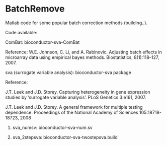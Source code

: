# BatchRemove
Matlab code for some popular batch correction methods (building..).

Code available:

ComBat:  bioconductor-sva-ComBat 

Reference: W.E. Johnson, C. Li, and A. Rabinovic. Adjusting batch effects in microarray data using empirical bayes methods. Biostatistics, 8(1):118–127, 2007.
         
sva (surrogate variable analysis): bioconductor-sva package

Reference: 

J.T. Leek and J.D. Storey. Capturing heterogeneity in gene expression studies by ‘surrogate variable analysis’. PLoS Genetics 3:e161, 2007.

J.T. Leek and J.D. Storey. A general framework for multiple testing dependence. Proceedings of the National Academy of Sciences 105:18718-18723, 2008

1. sva_numsv: bioconductor-sva-num.sv

2. sva_2stepsva: bioconductor-sva-twostepsva.build

